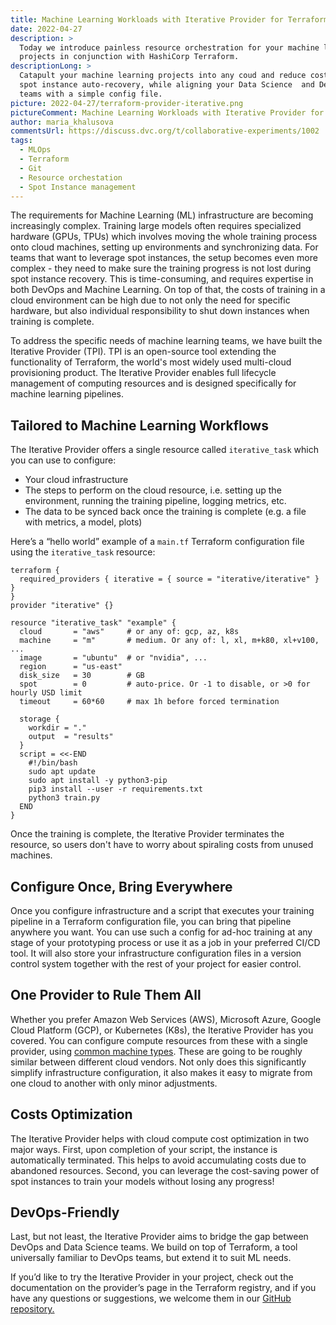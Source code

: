 ```yaml
---
title: Machine Learning Workloads with Iterative Provider for Terraform
date: 2022-04-27
description: >
  Today we introduce painless resource orchestration for your machine learning
  projects in conjunction with HashiCorp Terraform.
descriptionLong: >
  Catapult your machine learning projects into any coud and reduce cost with
  spot instance auto-recovery, while aligning your Data Science  and DevOps
  teams with a simple config file.
picture: 2022-04-27/terraform-provider-iterative.png
pictureComment: Machine Learning Workloads with Iterative Provider for Terraform
author: maria_khalusova
commentsUrl: https://discuss.dvc.org/t/collaborative-experiments/1002
tags:
  - MLOps
  - Terraform
  - Git
  - Resource orchestation
  - Spot Instance management
---
```


The requirements for Machine Learning (ML) infrastructure are becoming
increasingly complex. Training large models often requires specialized hardware
(GPUs, TPUs) which involves moving the whole training process onto cloud
machines, setting up environments and synchronizing data. For teams that want to
leverage spot instances, the setup becomes even more complex - they need to make
sure the training progress is not lost during spot instance recovery. This is
time-consuming, and requires expertise in both DevOps and Machine Learning. On
top of that, the costs of training in a cloud environment can be high due to not
only the need for specific hardware, but also individual responsibility to shut
down instances when training is complete.

To address the specific needs of machine learning teams, we have built the
Iterative Provider (TPI). TPI is an open-source tool extending the functionality
of Terraform, the world's most widely used multi-cloud provisioning product. The
Iterative Provider enables full lifecycle management of computing resources and
is designed specifically for machine learning pipelines.

## Tailored to Machine Learning Workflows

The Iterative Provider offers a single resource called `iterative_task` which
you can use to configure:

- Your cloud infrastructure
- The steps to perform on the cloud resource, i.e. setting up the environment,
  running the training pipeline, logging metrics, etc.
- The data to be synced back once the training is complete (e.g. a file with
  metrics, a model, plots)

Here’s a “hello world” example of a `main.tf` Terraform configuration file using
the `iterative_task` resource:

```hcl
terraform {
  required_providers { iterative = { source = "iterative/iterative" } }
}
provider "iterative" {}

resource "iterative_task" "example" {
  cloud       = "aws"     # or any of: gcp, az, k8s
  machine     = "m"       # medium. Or any of: l, xl, m+k80, xl+v100, ...
  image       = "ubuntu"  # or "nvidia", ...
  region      = "us-east"
  disk_size   = 30        # GB
  spot        = 0         # auto-price. Or -1 to disable, or >0 for hourly USD limit
  timeout     = 60*60     # max 1h before forced termination

  storage {
    workdir = "."
    output  = "results"
  }
  script = <<-END
    #!/bin/bash
    sudo apt update
    sudo apt install -y python3-pip
    pip3 install --user -r requirements.txt
    python3 train.py
  END
}
```

Once the training is complete, the Iterative Provider terminates the resource,
so users don't have to worry about spiraling costs from unused machines.

## Configure Once, Bring Everywhere

Once you configure infrastructure and a script that executes your training
pipeline in a Terraform configuration file, you can bring that pipeline anywhere
you want. You can use such a config for ad-hoc training at any stage of your
prototyping process or use it as a job in your preferred CI/CD tool. It will
also store your infrastructure configuration files in a version control system
together with the rest of your project for easier control.

## One Provider to Rule Them All

Whether you prefer Amazon Web Services (AWS), Microsoft Azure, Google Cloud
Platform (GCP), or Kubernetes (K8s), the Iterative Provider has you covered. You
can configure compute resources from these with a single provider, using
[common machine types](https://registry.terraform.io/providers/iterative/iterative/latest/docs/resources/task#machine-type).
These are going to be roughly similar between different cloud vendors. Not only
does this significantly simplify infrastructure configuration, it also makes it
easy to migrate from one cloud to another with only minor adjustments.

## Costs Optimization

The Iterative Provider helps with cloud compute cost optimization in two major
ways. First, upon completion of your script, the instance is automatically
terminated. This helps to avoid accumulating costs due to abandoned resources.
Second, you can leverage the cost-saving power of spot instances to train your
models without losing any progress!

## DevOps-Friendly

Last, but not least, the Iterative Provider aims to bridge the gap between
DevOps and Data Science teams. We build on top of Terraform, a tool universally
familiar to DevOps teams, but extend it to suit ML needs.

If you’d like to try the Iterative Provider in your project, check out the
documentation on the provider’s page in the Terraform registry, and if you have
any questions or suggestions, we welcome them in our
[GitHub repository.](https://github.com/iterative/terraform-provider-iterative)
